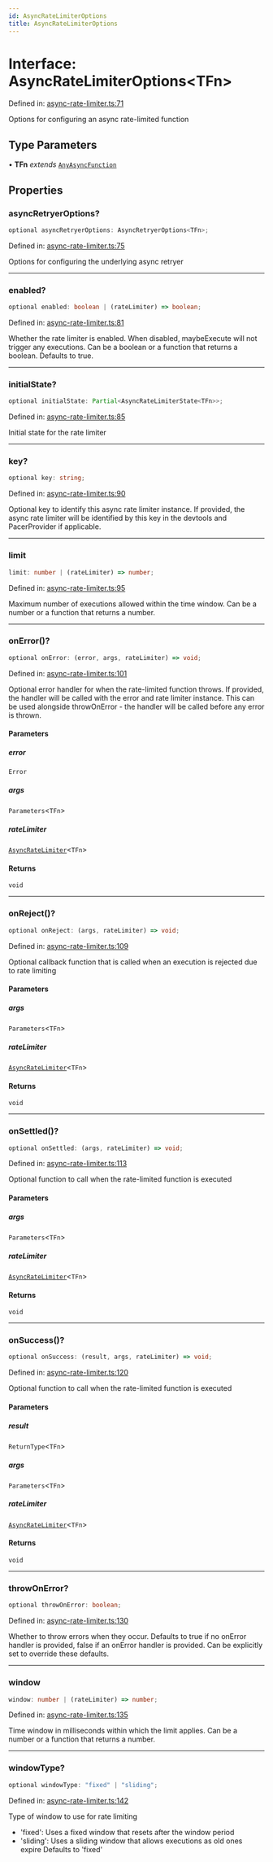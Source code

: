 ```yaml
---
id: AsyncRateLimiterOptions
title: AsyncRateLimiterOptions
---
```


<!-- DO NOT EDIT: this page is autogenerated from the type comments -->

# Interface: AsyncRateLimiterOptions\<TFn\>

Defined in: [async-rate-limiter.ts:71](https://github.com/TanStack/pacer/blob/main/packages/pacer/src/async-rate-limiter.ts#L71)

Options for configuring an async rate-limited function

## Type Parameters

• **TFn** *extends* [`AnyAsyncFunction`](../../type-aliases/anyasyncfunction.md)

## Properties

### asyncRetryerOptions?

```ts
optional asyncRetryerOptions: AsyncRetryerOptions<TFn>;
```

Defined in: [async-rate-limiter.ts:75](https://github.com/TanStack/pacer/blob/main/packages/pacer/src/async-rate-limiter.ts#L75)

Options for configuring the underlying async retryer

***

### enabled?

```ts
optional enabled: boolean | (rateLimiter) => boolean;
```

Defined in: [async-rate-limiter.ts:81](https://github.com/TanStack/pacer/blob/main/packages/pacer/src/async-rate-limiter.ts#L81)

Whether the rate limiter is enabled. When disabled, maybeExecute will not trigger any executions.
Can be a boolean or a function that returns a boolean.
Defaults to true.

***

### initialState?

```ts
optional initialState: Partial<AsyncRateLimiterState<TFn>>;
```

Defined in: [async-rate-limiter.ts:85](https://github.com/TanStack/pacer/blob/main/packages/pacer/src/async-rate-limiter.ts#L85)

Initial state for the rate limiter

***

### key?

```ts
optional key: string;
```

Defined in: [async-rate-limiter.ts:90](https://github.com/TanStack/pacer/blob/main/packages/pacer/src/async-rate-limiter.ts#L90)

Optional key to identify this async rate limiter instance.
If provided, the async rate limiter will be identified by this key in the devtools and PacerProvider if applicable.

***

### limit

```ts
limit: number | (rateLimiter) => number;
```

Defined in: [async-rate-limiter.ts:95](https://github.com/TanStack/pacer/blob/main/packages/pacer/src/async-rate-limiter.ts#L95)

Maximum number of executions allowed within the time window.
Can be a number or a function that returns a number.

***

### onError()?

```ts
optional onError: (error, args, rateLimiter) => void;
```

Defined in: [async-rate-limiter.ts:101](https://github.com/TanStack/pacer/blob/main/packages/pacer/src/async-rate-limiter.ts#L101)

Optional error handler for when the rate-limited function throws.
If provided, the handler will be called with the error and rate limiter instance.
This can be used alongside throwOnError - the handler will be called before any error is thrown.

#### Parameters

##### error

`Error`

##### args

`Parameters`\<`TFn`\>

##### rateLimiter

[`AsyncRateLimiter`](../../classes/asyncratelimiter.md)\<`TFn`\>

#### Returns

`void`

***

### onReject()?

```ts
optional onReject: (args, rateLimiter) => void;
```

Defined in: [async-rate-limiter.ts:109](https://github.com/TanStack/pacer/blob/main/packages/pacer/src/async-rate-limiter.ts#L109)

Optional callback function that is called when an execution is rejected due to rate limiting

#### Parameters

##### args

`Parameters`\<`TFn`\>

##### rateLimiter

[`AsyncRateLimiter`](../../classes/asyncratelimiter.md)\<`TFn`\>

#### Returns

`void`

***

### onSettled()?

```ts
optional onSettled: (args, rateLimiter) => void;
```

Defined in: [async-rate-limiter.ts:113](https://github.com/TanStack/pacer/blob/main/packages/pacer/src/async-rate-limiter.ts#L113)

Optional function to call when the rate-limited function is executed

#### Parameters

##### args

`Parameters`\<`TFn`\>

##### rateLimiter

[`AsyncRateLimiter`](../../classes/asyncratelimiter.md)\<`TFn`\>

#### Returns

`void`

***

### onSuccess()?

```ts
optional onSuccess: (result, args, rateLimiter) => void;
```

Defined in: [async-rate-limiter.ts:120](https://github.com/TanStack/pacer/blob/main/packages/pacer/src/async-rate-limiter.ts#L120)

Optional function to call when the rate-limited function is executed

#### Parameters

##### result

`ReturnType`\<`TFn`\>

##### args

`Parameters`\<`TFn`\>

##### rateLimiter

[`AsyncRateLimiter`](../../classes/asyncratelimiter.md)\<`TFn`\>

#### Returns

`void`

***

### throwOnError?

```ts
optional throwOnError: boolean;
```

Defined in: [async-rate-limiter.ts:130](https://github.com/TanStack/pacer/blob/main/packages/pacer/src/async-rate-limiter.ts#L130)

Whether to throw errors when they occur.
Defaults to true if no onError handler is provided, false if an onError handler is provided.
Can be explicitly set to override these defaults.

***

### window

```ts
window: number | (rateLimiter) => number;
```

Defined in: [async-rate-limiter.ts:135](https://github.com/TanStack/pacer/blob/main/packages/pacer/src/async-rate-limiter.ts#L135)

Time window in milliseconds within which the limit applies.
Can be a number or a function that returns a number.

***

### windowType?

```ts
optional windowType: "fixed" | "sliding";
```

Defined in: [async-rate-limiter.ts:142](https://github.com/TanStack/pacer/blob/main/packages/pacer/src/async-rate-limiter.ts#L142)

Type of window to use for rate limiting
- 'fixed': Uses a fixed window that resets after the window period
- 'sliding': Uses a sliding window that allows executions as old ones expire
Defaults to 'fixed'
